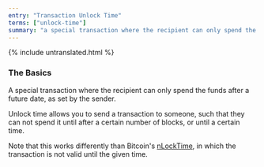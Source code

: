 ```yaml
---
entry: "Transaction Unlock Time"
terms: ["unlock-time"]
summary: "a special transaction where the recipient can only spend the funds after a future date, as set by the sender"
---
```


{% include untranslated.html %}
### The Basics

A special transaction where the recipient can only spend the funds after a future date, as set by the sender.

Unlock time allows you to send a transaction to someone, such that they can not spend it until after a certain number of blocks, or until a certain time.

Note that this works differently than Bitcoin's [nLockTime](https://en.bitcoin.it/wiki/NLockTime), in which the transaction is not valid until the given time.
